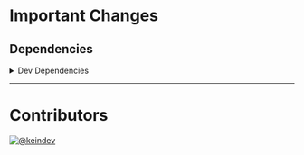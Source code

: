 # Important Changes

## Dependencies

<details>
<summary>Dev Dependencies</summary>

- Changed **[@tagproject/k8s-manifest-shared-config](https://www.npmjs.com/package/@tagproject/k8s-manifest-shared-config)** from `^1.2.1` to `^1.2.2`

</details>

---

# Contributors

[![@keindev](https://avatars.githubusercontent.com/u/4527292?v=4&s=40)](https://github.com/keindev)
